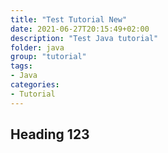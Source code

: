 ```yaml
---
title: "Test Tutorial New"
date: 2021-06-27T20:15:49+02:00
description: "Test Java tutorial"
folder: java
group: "tutorial"
tags:
- Java
categories:
- Tutorial
---
```


## Heading 123